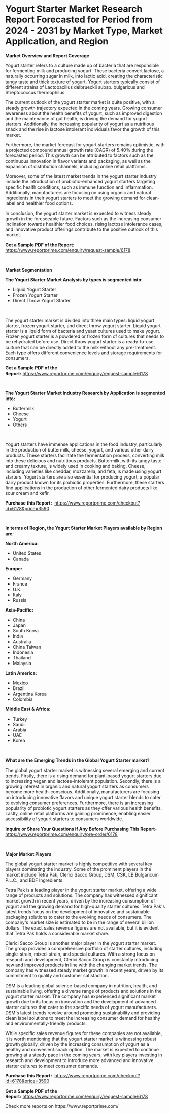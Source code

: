 <p><h1>Yogurt Starter Market Research Report Forecasted for Period from 2024 -  2031 by Market Type, Market Application, and Region</h1></p><p><strong>Market Overview and Report Coverage</strong></p>
<p><p>Yogurt starter refers to a culture made up of bacteria that are responsible for fermenting milk and producing yogurt. These bacteria convert lactose, a naturally occurring sugar in milk, into lactic acid, creating the characteristic tangy taste and thick texture of yogurt. Yogurt starters typically consist of different strains of Lactobacillus delbrueckii subsp. bulgaricus and Streptococcus thermophilus.</p><p>The current outlook of the yogurt starter market is quite positive, with a steady growth trajectory expected in the coming years. Growing consumer awareness about the health benefits of yogurt, such as improved digestion and the maintenance of gut health, is driving the demand for yogurt starters. Additionally, the increasing popularity of yogurt as a nutritious snack and the rise in lactose intolerant individuals favor the growth of this market.</p><p>Furthermore, the market forecast for yogurt starters remains optimistic, with a projected compound annual growth rate (CAGR) of 5.40% during the forecasted period. This growth can be attributed to factors such as the continuous innovation in flavor variants and packaging, as well as the expansion of distribution channels, including online retail platforms.</p><p>Moreover, some of the latest market trends in the yogurt starter industry include the introduction of probiotic-enhanced yogurt starters targeting specific health conditions, such as immune function and inflammation. Additionally, manufacturers are focusing on using organic and natural ingredients in their yogurt starters to meet the growing demand for clean-label and healthier food options.</p><p>In conclusion, the yogurt starter market is expected to witness steady growth in the foreseeable future. Factors such as the increasing consumer inclination towards healthier food choices, rising lactose intolerance cases, and innovative product offerings contribute to the positive outlook of this market.</p></p>
<p><strong>Get a Sample PDF of the Report:</strong> <a href="https://www.reportprime.com/enquiry/request-sample/6178">https://www.reportprime.com/enquiry/request-sample/6178</a></p>
<p>&nbsp;</p>
<p><strong>Market Segmentation</strong></p>
<p><strong>The Yogurt Starter Market Analysis by types is segmented into:</strong></p>
<p><ul><li>Liquid Yogurt Starter</li><li>Frozen Yogurt Starter</li><li>Direct Throw Yogurt Starter</li></ul></p>
<p>&nbsp;</p>
<p><p>The yogurt starter market is divided into three main types: liquid yogurt starter, frozen yogurt starter, and direct throw yogurt starter. Liquid yogurt starter is a liquid form of bacteria and yeast cultures used to make yogurt. Frozen yogurt starter is a powdered or frozen form of cultures that needs to be rehydrated before use. Direct throw yogurt starter is a ready-to-use culture that can be directly added to the milk without any pre-treatment. Each type offers different convenience levels and storage requirements for consumers.</p></p>
<p><strong>Get a Sample PDF of the Report:</strong>&nbsp;<a href="https://www.reportprime.com/enquiry/request-sample/6178">https://www.reportprime.com/enquiry/request-sample/6178</a></p>
<p>&nbsp;</p>
<p><strong>The Yogurt Starter Market Industry Research by Application is segmented into:</strong></p>
<p><ul><li>Buttermilk</li><li>Cheese</li><li>Yogurt</li><li>Others</li></ul></p>
<p>&nbsp;</p>
<p><p>Yogurt starters have immense applications in the food industry, particularly in the production of buttermilk, cheese, yogurt, and various other dairy products. These starters facilitate the fermentation process, converting milk into these delicious and nutritious products. Buttermilk, with its tangy taste and creamy texture, is widely used in cooking and baking. Cheese, including varieties like cheddar, mozzarella, and feta, is made using yogurt starters. Yogurt starters are also essential for producing yogurt, a popular dairy product known for its probiotic properties. Furthermore, these starters find applications in the production of other fermented dairy products like sour cream and kefir.</p></p>
<p><strong>Purchase this Report:</strong>&nbsp; <a href="https://www.reportprime.com/checkout?id=6178&price=3590">https://www.reportprime.com/checkout?id=6178&price=3590</a></p>
<p>&nbsp;</p>
<p><strong>In terms of Region, the Yogurt Starter Market Players available by Region are:</strong></p>
<p>
    <p> <strong> North America: </strong>
        <ul>
            <li>United States</li>
            <li>Canada</li>
        </ul>
        </p> 
    <p> <strong> Europe: </strong>
        <ul>
            <li>Germany</li>
            <li>France</li>
            <li>U.K.</li>
            <li>Italy</li>
            <li>Russia</li>
        </ul>
        </p> 
    <p> <strong> Asia-Pacific: </strong>
        <ul>
            <li>China</li>
            <li>Japan</li>
            <li>South Korea</li>
            <li>India</li>
            <li>Australia</li>
            <li>China Taiwan</li>
            <li>Indonesia</li>
            <li>Thailand</li>
            <li>Malaysia</li>
        </ul>
        </p> 
    <p> <strong> Latin America: </strong>
        <ul>
            <li>Mexico</li>
            <li>Brazil</li>
            <li>Argentina Korea</li>
            <li>Colombia</li>
        </ul>
        </p> 
    <p> <strong> Middle East & Africa: </strong>
        <ul>
            <li>Turkey</li>
            <li>Saudi</li>
            <li>Arabia</li>
            <li>UAE</li>
            <li>Korea</li>
        </ul>
    </p>
    </p>
<p>&nbsp;</p>
<p><strong>What are the Emerging Trends in the Global Yogurt Starter market?</strong></p>
<p><p>The global yogurt starter market is witnessing several emerging and current trends. Firstly, there is a rising demand for plant-based yogurt starters due to increasing vegan and lactose-intolerant population. Secondly, there is a growing interest in organic and natural yogurt starters as consumers become more health-conscious. Additionally, manufacturers are focusing on introducing innovative flavors and unique yogurt starter blends to cater to evolving consumer preferences. Furthermore, there is an increasing popularity of probiotic yogurt starters as they offer various health benefits. Lastly, online retail platforms are gaining prominence, enabling easier accessibility of yogurt starters to consumers worldwide.</p></p>
<p><strong>Inquire or Share Your Questions If Any Before Purchasing This Report</strong>- <a href="https://www.reportprime.com/enquiry/pre-order/6178">https://www.reportprime.com/enquiry/pre-order/6178</a></p>
<p>&nbsp;</p>
<p><strong>Major Market Players</strong></p>
<p><p>The global yogurt starter market is highly competitive with several key players dominating the industry. Some of the prominent players in the market include Tetra Pak, Clerici Sacco Group, DSM, CSK, LB Bulgaricum P.L.C., and BDF Ingredients.</p><p>Tetra Pak is a leading player in the yogurt starter market, offering a wide range of products and solutions. The company has witnessed significant market growth in recent years, driven by the increasing consumption of yogurt and the growing demand for high-quality starter cultures. Tetra Pak's latest trends focus on the development of innovative and sustainable packaging solutions to cater to the evolving needs of consumers. The company's market size is estimated to be in the range of several billion dollars. The exact sales revenue figures are not available, but it is evident that Tetra Pak holds a considerable market share.</p><p>Clerici Sacco Group is another major player in the yogurt starter market. The group provides a comprehensive portfolio of starter cultures, including single-strain, mixed-strain, and special cultures. With a strong focus on research and development, Clerici Sacco Group is constantly introducing new and improved products in line with the changing market trends. The company has witnessed steady market growth in recent years, driven by its commitment to quality and customer satisfaction.</p><p>DSM is a leading global science-based company in nutrition, health, and sustainable living, offering a diverse range of products and solutions in the yogurt starter market. The company has experienced significant market growth due to its focus on innovation and the development of advanced starter cultures that cater to the specific needs of yogurt manufacturers. DSM's latest trends revolve around promoting sustainability and providing clean label solutions to meet the increasing consumer demand for healthy and environmentally-friendly products.</p><p>While specific sales revenue figures for these companies are not available, it is worth mentioning that the yogurt starter market is witnessing robust growth globally, driven by the increasing consumption of yogurt as a healthy and convenient snack option. The market is expected to continue growing at a steady pace in the coming years, with key players investing in research and development to introduce more advanced and innovative starter cultures to meet consumer demands.</p></p>
<p><strong>Purchase this Report:</strong>&nbsp;&nbsp;<a href="https://www.reportprime.com/checkout?id=6178&price=3590">https://www.reportprime.com/checkout?id=6178&price=3590</a></p>
<p></p>
<p><strong>Get a Sample PDF of the Report:</strong>&nbsp;<a href="https://www.reportprime.com/enquiry/request-sample/6178">https://www.reportprime.com/enquiry/request-sample/6178</a></p>
<p>Check more reports on https://www.reportprime.com/</p>